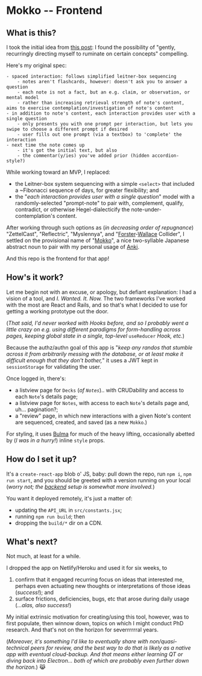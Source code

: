 # Mokko -- Frontend

## What is this?

I took the initial idea from [this post](https://notes.andymatuschak.org/Spaced_repetition_systems_can_be_used_to_program_attention): I found the possibility of "gently, recurringly directing myself to ruminate on certain concepts" compelling.

Here's my original spec:

```
- spaced interaction: follows simplified leitner-box sequencing
	- notes aren't flashcards, however: doesn't ask you to answer a question
	- each note is not a fact, but an e.g. claim, or observation, or mental model
	- rather than increasing retrieval strength of note's content, aims to exercise contemplation/investigation of note's content
- in addition to note's content, each interaction provides user with a single question
	- only presents you with one prompt per interaction, but lets you swipe to choose a different prompt if desired
	- user fills out one prompt (via a textbox) to 'complete' the interaction
- next time the note comes up
	- it's got the initial text, but also 
	- the commentar(y/ies) you've added prior (hidden accordion-style?)
```

While working toward an MVP, I replaced:
- the Leitner-box system sequencing with a simple `<select>` that included a ~Fibonacci sequence of days, for greater flexibility; and
- the "_each interaction provides user with a single question_" model with a randomly-selected "prompt-note" to pair with, complement, qualify, contradict, or otherwise Hegel-dialecticify the note-under-contemplation's content.

After working through such options as (_in decreasing order of repugnance_) "ZettelCast", "Reflectric", "Myslennya", and "[Forster](https://www.goodreads.com/quotes/656524-only-connect-that-was-the-whole-of-her-sermon-only)-[Wallace](https://fs.blog/2012/04/david-foster-wallace-this-is-water/) Collider", I settled on the provisional name of "[Mokko](https://en.wiktionary.org/wiki/%E9%BB%99%E8%80%83)", a nice two-syllable Japanese abstract noun to pair with my personal usage of [Anki](https://en.wiktionary.org/wiki/%E6%9A%97%E8%A8%98#Japanese).

And this repo is the frontend for that app!

## How's it work?

Let me begin not with an excuse, or apology, but defiant explanation: I had a vision of a tool, and _I. Wanted. It. Now._ The two frameworks I've worked with the most are React and Rails, and so that's what I decided to use for getting a working prototype out the door.

(_That said, I'd never worked with Hooks before, and so I probably went a little crazy on e.g. using different paradigms for form-handling across pages, keeping global state in a single, top-level_ `useReducer` _Hook, etc._)

Because the authz/authn goal of this app is "_keep any randos that stumble across it from arbitrarily messing with the database, or at least make it difficult enough that they don't bother,_" it uses a JWT kept in `sessionStorage` for validating the user.

Once logged in, there's:
- a listview page for `Decks` (_of `Notes`_).. with CRUDability and access to each `Note`'s details page;
- a listview page for `Notes`, with access to each `Note`'s details page and, uh... pagination?;
- a "review" page, in which new interactions with a given Note's content are sequenced, created, and saved (as a new `Mokko`.)

For styling, it uses [Bulma](https://bulma.io/) for much of the heavy lifting, occasionally abetted by (_I was in a hurry!_) inline `style` props.

## How do I set it up?

It's a `create-react-app` blob o' JS, baby: pull down the repo, run `npm i`, `npm run start`, and you should be greeted with a version running on your local (_worry not; the [backend](https://github.com/ypaulsussman/mokko_api) setup is somewhat more involved._)

You want it deployed remotely, it's just a matter of:
- updating the `API_URL` in `src/constants.jsx`;
- running `npm run build`; then 
- dropping the `build/*` dir on a CDN.

## What's next?

Not much, at least for a while. 

I dropped the app on Netlify/Heroku and used it for six weeks, to 
1. confirm that it engaged recurring focus on ideas that interested me, perhaps even actuating new thoughts or interpretations of those ideas (_success!_); and 
2. surface frictions, deficiencies, bugs, etc that arose during daily usage (_...alas, also success!_)

My initial extrinsic motivation for creating/using this tool, however, was to first populate, then winnow down, topics on which I might conduct PhD research. And that's not on the horizon for severrrrrral years.

(_Moreover, it's something I'd like to eventually share with non/quasi-technical peers for review, and the best way to do that is likely as a native app with eventual cloud-backup. And that means either learning QT or diving back into Electron... both of which are probably even further down the horizon._) 😹 


